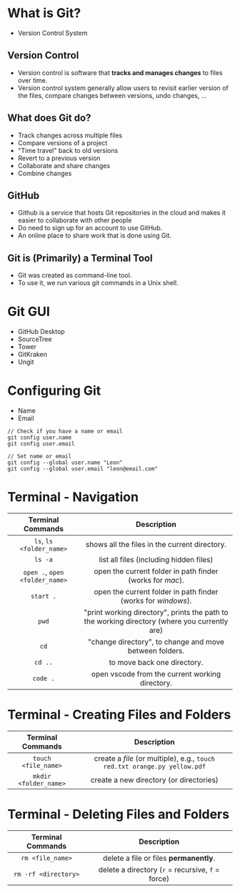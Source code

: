 # What is Git?

- Version Control System

## Version Control

- Version control is software that **tracks and manages changes** to files over time.
- Version control system generally allow users to revisit earlier version of the files, compare changes between versions, undo changes, ...

## What does Git do?

- Track changes across multiple files
- Compare versions of a project
- "Time travel" back to old versions
- Revert to a previous version
- Collaborate and share changes
- Combine changes

## GitHub

- Github is a service that hosts Git repositories in the cloud and makes it easier to collaborate with other people
- Do need to sign up for an account to use GitHub.
- An online place to share work that is done using Git.

## Git is (Primarily) a Terminal Tool

- Git was created as command-line tool.
- To use it, we run various git commands in a Unix shell.

# Git GUI

- GitHub Desktop
- SourceTree
- Tower
- GitKraken
- Ungit

# Configuring Git

- Name
- Email

```
// Check if you have a name or email
git config user.name
git config user.email

// Set name or email
git config --global user.name "Leon"
git config --global user.email "leon@email.com"
```

# Terminal - Navigation

|Terminal Commands|Description|
|:-:|:-:|
|`ls`, `ls <folder_name>`|shows all the files in the current directory.|
|`ls -a`|list all files (including hidden files)|
|`open .`, `open <folder_name>`|open the current folder in path finder (works for _mac_).|
|`start .`|open the current folder in path finder (works for _windows_).|
|`pwd`|"print working directory", prints the path to the working directory (where you currently are)|
|`cd`|"change directory", to change and move between folders.|
|`cd ..`|to move back one directory.|
|`code .`|open vscode from the current working directory.|

# Terminal - Creating Files and Folders

|Terminal Commands|Description|
|:-:|:-:|
|`touch <file_name>`|create a _file_ (or multiple), e.g., `touch red.txt orange.py yellow.pdf`|
|`mkdir <folder_name>`|create a new directory (or directories)|

# Terminal - Deleting Files and Folders

|Terminal Commands|Description|
|:-:|:-:|
|`rm <file_name>`|delete a file or files **permanently**.|
|`rm -rf <directory>`|delete a directory (`r` = recursive, `f` = force)|





























